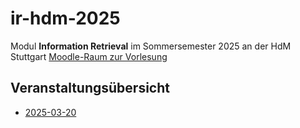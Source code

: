 # ir-hdm-2025

Modul **Information Retrieval** im Sommersemester 2025 an der HdM Stuttgart
[Moodle-Raum zur Vorlesung](https://moodle.hdm-stuttgart.de/course/view.php?id=21617)

## Veranstaltungsübersicht

* [2025-03-20](https://github.com/saschaszott/ir-hdm-2025/blob/main/2025-03-20/README.md)
